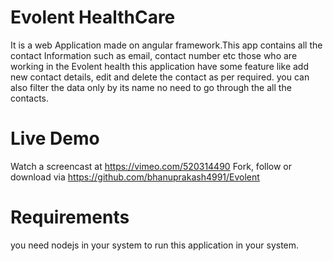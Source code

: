 # Evolent HealthCare 
It is a web Application made on angular framework.This app contains all the contact Information such as email, contact number etc those who are working in the Evolent health 
this application have some feature like add new contact details, edit and delete the contact as per required. you can also filter the data only by its name no need to go through the all the contacts.

# Live Demo
Watch a screencast at https://vimeo.com/520314490
Fork, follow or download via https://github.com/bhanuprakash4991/Evolent

# Requirements
 you need nodejs in your system to run this application in your system.
 
#
 


